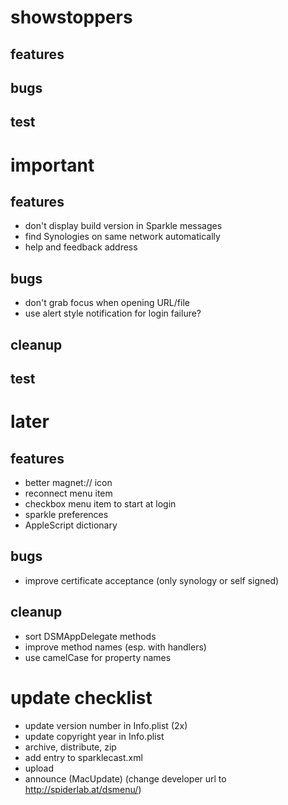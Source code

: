 # showstoppers

## features

## bugs

## test



# important

## features

- don't display build version in Sparkle messages
- find Synologies on same network automatically
- help and feedback address     


## bugs

- don't grab focus when opening URL/file
- use alert style notification for login failure?

## cleanup


## test


# later

## features

- better magnet:// icon
- reconnect menu item
- checkbox menu item to start at login
- sparkle preferences
- AppleScript dictionary

## bugs

- improve certificate acceptance (only synology or self signed)

## cleanup

- sort DSMAppDelegate methods
- improve method names (esp. with handlers)
- use camelCase for property names


# update checklist

- update version number in Info.plist (2x)
- update copyright year in Info.plist
- archive, distribute, zip
- add entry to sparklecast.xml
- upload
- announce (MacUpdate) (change developer url to http://spiderlab.at/dsmenu/)

